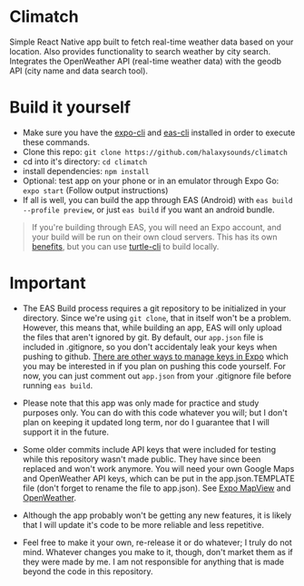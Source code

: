 # Climatch

Simple React Native app built to fetch real-time weather data based on your location. Also provides functionality to search weather by city search.
Integrates the OpenWeather API (real-time weather data) with the geodb API (city name and data search tool).

# Build it yourself

- Make sure you have the [expo-cli](https://docs.expo.dev/get-started/installation/) and [eas-cli](https://github.com/expo/eas-cli) installed in order to execute these commands.
- Clone this repo:
`git clone https://github.com/halaxysounds/climatch`
- cd into it's directory:
`cd climatch`
- install dependencies:
`npm install`
- Optional: test app on your phone or in an emulator through Expo Go:
`expo start` (Follow output instructions)
- If all is well, you can build the app through EAS (Android) with `eas build --profile preview`, or just `eas build` if you want an android bundle.
> If you're building through EAS, you will need an Expo account, and your build will be run on their own cloud servers. This has its own [benefits](https://expo.dev/eas), but you can use [turtle-cli](https://docs.expo.dev/classic/turtle-cli/) to build locally.
# Important
- The EAS Build process requires a git repository to be initialized in your directory. Since we're using `git clone`, that in itself won't be a problem. However, this means that, while building an app, EAS will only upload the files that aren't ignored by git. By default, our `app.json` file is included in .gitignore, so you don't accidentaly leak your keys when pushing to github. [There are other ways to manage keys in Expo](https://docs.expo.dev/build-reference/variables/) which you may be interested in if you plan on pushing this code yourself. For now, you can just comment out `app.json` from your .gitignore file before running `eas build`.

- Please note that this app was only made for practice and study purposes only. You can do with this code whatever you will; but I don't plan on keeping it updated long term, nor do I guarantee that I will support it in the future.

- Some older commits include API keys that were included for testing while this repository wasn't made public. They have since been replaced and won't work anymore. You will need your own Google Maps and OpenWeather API keys, which can be put in the app.json.TEMPLATE file (don't forget to rename the file to app.json).
See [Expo MapView](https://docs.expo.dev/versions/latest/sdk/map-view/) and [OpenWeather](https://openweathermap.org/api).

- Although the app probably won't be getting any new features, it is likely that I will update it's code to be more reliable and less repetitive.

- Feel free to make it your own, re-release it or do whatever; I truly do not mind. Whatever changes you make to it, though, don't market them as if they were made by me. I am not responsible for anything that is made beyond the code in this repository.
